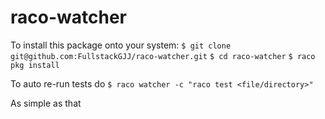 raco-watcher
============

To install this package onto your system:
`$ git clone git@github.com:FullstackGJJ/raco-watcher.git`
`$ cd raco-watcher`
`$ raco pkg install`

To auto re-run tests do
`$ raco watcher -c "raco test <file/directory>"`

As simple as that
